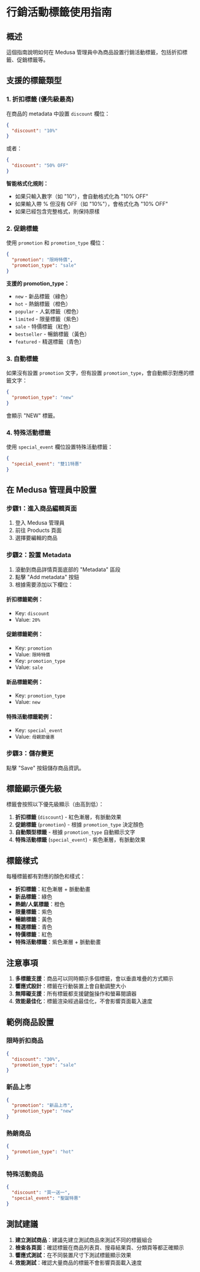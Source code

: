 # 行銷活動標籤使用指南

## 概述
這個指南說明如何在 Medusa 管理員中為商品設置行銷活動標籤，包括折扣標籤、促銷標籤等。

## 支援的標籤類型

### 1. 折扣標籤 (優先級最高)
在商品的 metadata 中設置 `discount` 欄位：

```json
{
  "discount": "10%"
}
```

或者：

```json
{
  "discount": "50% OFF"
}
```

**智能格式化規則：**
- 如果只輸入數字（如 "10"），會自動格式化為 "10% OFF"
- 如果輸入帶 % 但沒有 OFF（如 "10%"），會格式化為 "10% OFF"
- 如果已經包含完整格式，則保持原樣

### 2. 促銷標籤
使用 `promotion` 和 `promotion_type` 欄位：

```json
{
  "promotion": "限時特價",
  "promotion_type": "sale"
}
```

**支援的 promotion_type：**
- `new` - 新品標籤（綠色）
- `hot` - 熱銷標籤（橙色）
- `popular` - 人氣標籤（橙色）
- `limited` - 限量標籤（紫色）
- `sale` - 特價標籤（紅色）
- `bestseller` - 暢銷標籤（黃色）
- `featured` - 精選標籤（青色）

### 3. 自動標籤
如果沒有設置 `promotion` 文字，但有設置 `promotion_type`，會自動顯示對應的標籤文字：

```json
{
  "promotion_type": "new"
}
```

會顯示 "NEW" 標籤。

### 4. 特殊活動標籤
使用 `special_event` 欄位設置特殊活動標籤：

```json
{
  "special_event": "雙11特惠"
}
```

## 在 Medusa 管理員中設置

### 步驟1：進入商品編輯頁面
1. 登入 Medusa 管理員
2. 前往 Products 頁面
3. 選擇要編輯的商品

### 步驟2：設置 Metadata
1. 滾動到商品詳情頁面底部的 "Metadata" 區段
2. 點擊 "Add metadata" 按鈕
3. 根據需要添加以下欄位：

#### 折扣標籤範例：
- Key: `discount`
- Value: `20%`

#### 促銷標籤範例：
- Key: `promotion`
- Value: `限時特價`
- Key: `promotion_type`
- Value: `sale`

#### 新品標籤範例：
- Key: `promotion_type`
- Value: `new`

#### 特殊活動標籤範例：
- Key: `special_event`
- Value: `母親節優惠`

### 步驟3：儲存變更
點擊 "Save" 按鈕儲存商品資訊。

## 標籤顯示優先級

標籤會按照以下優先級顯示（由高到低）：

1. **折扣標籤** (`discount`) - 紅色漸層，有脈動效果
2. **促銷標籤** (`promotion`) - 根據 `promotion_type` 決定顏色
3. **自動類型標籤** - 根據 `promotion_type` 自動顯示文字
4. **特殊活動標籤** (`special_event`) - 紫色漸層，有脈動效果

## 標籤樣式

每種標籤都有對應的顏色和樣式：

- **折扣標籤**：紅色漸層 + 脈動動畫
- **新品標籤**：綠色
- **熱銷/人氣標籤**：橙色
- **限量標籤**：紫色
- **暢銷標籤**：黃色
- **精選標籤**：青色
- **特價標籤**：紅色
- **特殊活動標籤**：紫色漸層 + 脈動動畫

## 注意事項

1. **多標籤支援**：商品可以同時顯示多個標籤，會以垂直堆疊的方式顯示
2. **響應式設計**：標籤在行動裝置上會自動調整大小
3. **無障礙支援**：所有標籤都支援鍵盤操作和螢幕閱讀器
4. **效能最佳化**：標籤渲染經過最佳化，不會影響頁面載入速度

## 範例商品設置

### 限時折扣商品
```json
{
  "discount": "30%",
  "promotion_type": "sale"
}
```

### 新品上市
```json
{
  "promotion": "新品上市",
  "promotion_type": "new"
}
```

### 熱銷商品
```json
{
  "promotion_type": "hot"
}
```

### 特殊活動商品
```json
{
  "discount": "買一送一",
  "special_event": "聖誕特惠"
}
```

## 測試建議

1. **建立測試商品**：建議先建立測試商品來測試不同的標籤組合
2. **檢查各頁面**：確認標籤在商品列表頁、搜尋結果頁、分類頁等都正確顯示
3. **響應式測試**：在不同裝置尺寸下測試標籤顯示效果
4. **效能測試**：確認大量商品的標籤不會影響頁面載入速度
